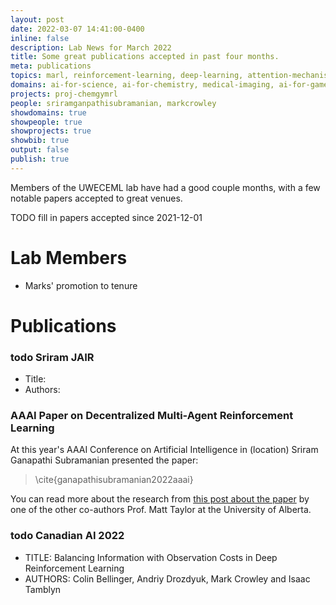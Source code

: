 ```yaml
---
layout: post
date: 2022-03-07 14:41:00-0400
inline: false
description: Lab News for March 2022
title: Some great publications accepted in past four months.
meta: publications
topics: marl, reinforcement-learning, deep-learning, attention-mechanism, mean-field-theory
domains: ai-for-science, ai-for-chemistry, medical-imaging, ai-for-games
projects: proj-chemgymrl
people: sriramganpathisubramanian, markcrowley 
showdomains: true
showpeople: true
showprojects: true
showbib: true
output: false
publish: true
---
```


Members of the UWECEML lab have had a good couple months, with a few notable papers accepted to great venues. 

TODO fill in papers accepted since 2021-12-01

# Lab Members

- Marks' promotion to tenure

  

# Publications

### todo Sriram JAIR
  - Title:
  - Authors:

### AAAI Paper on Decentralized Multi-Agent Reinforcement Learning
At this year's AAAI Conference on Artificial Intelligence in (location) Sriram Ganapathi Subramanian presented the paper:

> \cite{ganapathisubramanian2022aaai}

You can read more about the research from [this post about the paper](https://www.ualberta.ca/science/news/2022/february/scaling-ai.html) by one of the other co-authors Prof. Matt Taylor at the University of Alberta.

### todo Canadian AI 2022 
  - TITLE: Balancing Information with Observation Costs in Deep Reinforcement Learning
  - AUTHORS: Colin Bellinger, Andriy Drozdyuk, Mark Crowley and Isaac Tamblyn







